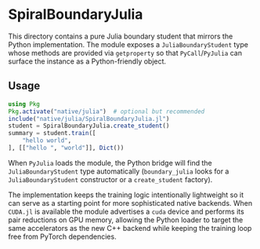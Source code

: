# SpiralBoundaryJulia

This directory contains a pure Julia boundary student that mirrors the Python
implementation.  The module exposes a ``JuliaBoundaryStudent`` type whose
methods are provided via ``getproperty`` so that ``PyCall``/``PyJulia`` can
surface the instance as a Python-friendly object.

## Usage

```julia
using Pkg
Pkg.activate("native/julia")  # optional but recommended
include("native/julia/SpiralBoundaryJulia.jl")
student = SpiralBoundaryJulia.create_student()
summary = student.train([
    "hello world",
], [["hello ", "world"]], Dict())
```

When ``PyJulia`` loads the module, the Python bridge will find the
``JuliaBoundaryStudent`` type automatically (``boundary_julia`` looks for a
``JuliaBoundaryStudent`` constructor or a ``create_student`` factory).

The implementation keeps the training logic intentionally lightweight so it can
serve as a starting point for more sophisticated native backends.  When
``CUDA.jl`` is available the module advertises a ``cuda`` device and performs
its pair reductions on GPU memory, allowing the Python loader to target the same
accelerators as the new C++ backend while keeping the training loop free from
PyTorch dependencies.
